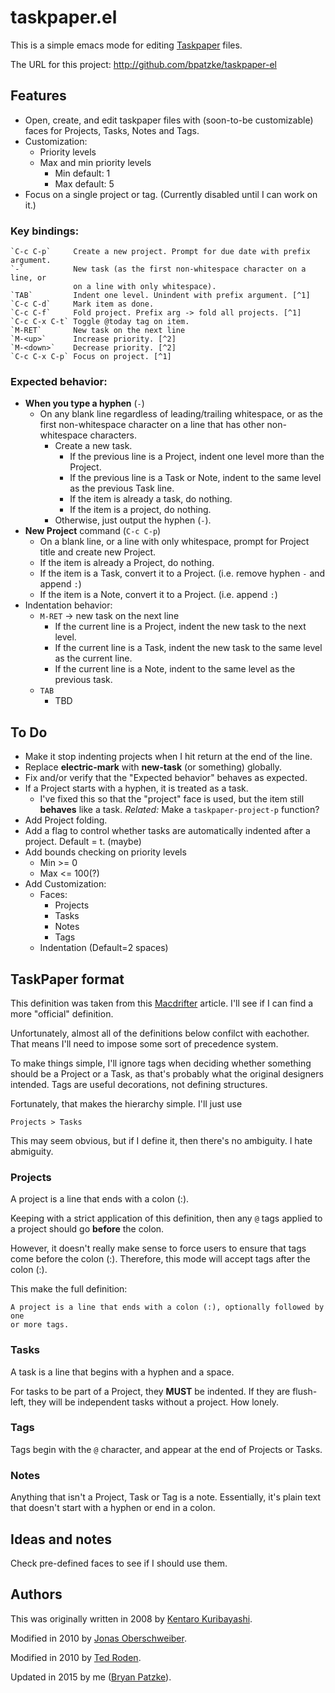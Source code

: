 # taskpaper.el

This is a simple emacs mode for editing [Taskpaper] files.

The URL for this project: http://github.com/bpatzke/taskpaper-el

## Features

- Open, create, and edit taskpaper files with (soon-to-be customizable) faces for
  Projects, Tasks, Notes and Tags.
- Customization:
  - Priority levels
  - Max and min priority levels
	- Min default: 1
	- Max default: 5
- Focus on a single project or tag. (Currently disabled until I can work on it.)

### Key bindings:

	`C-c C-p`     Create a new project. Prompt for due date with prefix argument.
	`-`           New task (as the first non-whitespace character on a line, or
		          on a line with only whitespace).
	`TAB`         Indent one level. Unindent with prefix argument. [^1]
	`C-c C-d`     Mark item as done.
	`C-c C-f`     Fold project. Prefix arg -> fold all projects. [^1]
	`C-c C-x C-t` Toggle @today tag on item.
	`M-RET`       New task on the next line
	`M-<up>`      Increase priority. [^2]
	`M-<down>`    Decrease priority. [^2]
	`C-c C-x C-p` Focus on project. [^1]

### Expected behavior:
- **When you type a hyphen** (`-`)
  - On any blank line regardless of leading/trailing whitespace, or as the
	first non-whitespace character on a line that has other non-whitespace
	characters.
	- Create a new task.
	  - If the previous line is a Project, indent one level more than the
		Project.
	  - If the previous line is a Task or Note, indent to the same level as
		the previous Task line.
	  - If the item is already a task, do nothing.
	  - If the item is a project, do nothing.
	- Otherwise, just output the hyphen (`-`).
- **New Project** command (`C-c C-p`)
  - On a blank line, or a line with only whitespace, prompt for Project title
	and create new Project.
  - If the item is already a Project, do nothing.
  - If the item is a Task, convert it to a Project. (i.e. remove hyphen `-`
	and append `:`)
  - If the item is a Note, convert it to a Project. (i.e. append `:`)
- Indentation behavior:
  - `M-RET` -> new task on the next line
	- If the current line is a Project, indent the new task to the next level.
	- If the current line is a Task, indent the new task to the same level as
	  the current line.
	- If the current line is a Note, indent to the same level as the previous
	  task.
  - `TAB`
	- TBD

## To Do

- Make it stop indenting projects when I hit return at the end of the line.
- Replace **electric-mark** with **new-task** (or something) globally.
- Fix and/or verify that the "Expected behavior" behaves as expected.
- If a Project starts with a hyphen, it is treated as a task.
  - I've fixed this so that the "project" face is used, but the item still
	**behaves** like a task.
	*Related:* Make a `taskpaper-project-p` function?
- Add Project folding.
- Add a flag to control whether tasks are automatically indented after a project.
  Default = t. (maybe)
- Add bounds checking on priority levels
	- Min >= 0
	- Max <= 100(?)
- Add Customization:
  - Faces:
    - Projects
    - Tasks
    - Notes
    - Tags
  - Indentation (Default=2 spaces)

## TaskPaper format

This definition was taken from this [Macdrifter] article. I'll see if I can find
a more "official" definition.

Unfortunately, almost all of the definitions below confilct with eachother.
That means I'll need to impose some sort of precedence system.

To make things simple, I'll ignore tags when deciding whether something should
be a Project or a Task, as that's probably what the original designers intended.
Tags are useful decorations, not defining structures.

Fortunately, that makes the hierarchy simple. I'll just use

	Projects > Tasks

This may seem obvious, but if I define it, then there's no ambiguity. I hate
abmiguity.

### Projects

A project is a line that ends with a colon (:).

Keeping with a strict application of this definition, then any `@` tags applied
to a project should go **before** the colon.

However, it doesn't really make sense to force users to ensure that tags come
before the colon (:). Therefore, this mode will accept tags after the colon (:).

This make the full definition:

	A project is a line that ends with a colon (:), optionally followed by one
	or more tags.

### Tasks

A task is a line that begins with a hyphen and a space.

For tasks to be part of a Project, they **MUST** be indented. If they are flush-left,
they will be independent tasks without a project. How lonely.

### Tags

Tags begin with the `@` character, and appear at the end of Projects or Tasks.

### Notes

Anything that isn't a Project, Task or Tag is a note. Essentially, it's plain
text that doesn't start with a hyphen or end in a colon.

## Ideas and notes

Check pre-defined faces to see if I should use them.

## Authors

This was originally written in 2008 by [Kentaro Kuribayashi].

Modified in 2010 by [Jonas Oberschweiber].

Modified in 2010 by [Ted Roden].

Updated in 2015 by me ([Bryan Patzke]).

[Taskpaper]: http://www.hogbaysoftware.com/products/taskpaper/
[Macdrifter]: http://www.macdrifter.com/2014/01/deconstructing-my-omnifocus-dependency.html
[Kentaro Kuribayashi]: http://coderepos.org/share/browser/lang/elisp/taskpaper/trunk/taskpaper.el
[Jonas Oberschweiber]: http://github.com/jonasoberschweiber/taskpaper-el
[Ted Roden]: https://github.com/tedroden/taskpaper-el
[Bryan Patzke]: https://github.com/bpatzke/taskpaper-el

[^1]: Still on the todo list.

[^2]: Disabled temporarily while I sort out other things.
